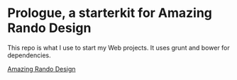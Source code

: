 # Prologue, a starterkit for Amazing Rando Design

This repo is what I use to start my Web projects. It uses grunt and bower for dependencies.

[Amazing Rando Design](http://amazingrando.com)
